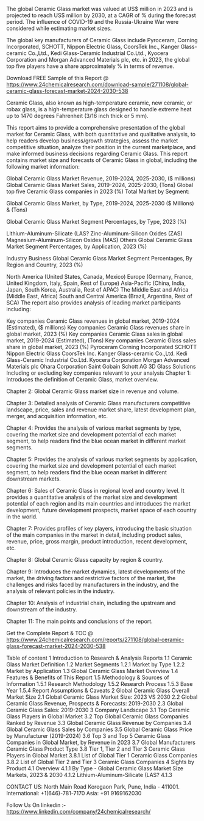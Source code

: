 The global Ceramic Glass market was valued at US$ million in 2023 and is projected to reach US$ million by 2030, at a CAGR of % during the forecast period. The influence of COVID-19 and the Russia-Ukraine War were considered while estimating market sizes.

The global key manufacturers of Ceramic Glass include Pyroceram, Corning Incorporated, SCHOTT, Nippon Electric Glass, CoorsTek Inc., Kanger Glass-ceramic Co.,Ltd., Kedi Glass-Ceramic Industrial Co.Ltd., Kyocera Corporation and Morgan Advanced Materials plc, etc. in 2023, the global top five players have a share approximately % in terms of revenue.

Download FREE Sample of this Report @ https://www.24chemicalresearch.com/download-sample/271108/global-ceramic-glass-forecast-market-2024-2030-538

Ceramic Glass, also known as high-temperature ceramic, new ceramic, or robax glass, is a high-temperature glass designed to handle extreme heat up to 1470 degrees Fahrenheit (3/16 inch thick or 5 mm).

This report aims to provide a comprehensive presentation of the global market for Ceramic Glass, with both quantitative and qualitative analysis, to help readers develop business/growth strategies, assess the market competitive situation, analyze their position in the current marketplace, and make informed business decisions regarding Ceramic Glass. This report contains market size and forecasts of Ceramic Glass in global, including the following market information:

Global Ceramic Glass Market Revenue, 2019-2024, 2025-2030, ($ millions)
Global Ceramic Glass Market Sales, 2019-2024, 2025-2030, (Tons)
Global top five Ceramic Glass companies in 2023 (%)
Total Market by Segment:

Global Ceramic Glass Market, by Type, 2019-2024, 2025-2030 ($ Millions) & (Tons)

Global Ceramic Glass Market Segment Percentages, by Type, 2023 (%)

Lithium-Aluminum-Silicate (LAS?
Zinc-Aluminum-Silicon Oxides (ZAS)
Magnesium-Aluminum-Silicon Oxides (MAS)
Others
Global Ceramic Glass Market Segment Percentages, by Application, 2023 (%)

Industry
Business
Global Ceramic Glass Market Segment Percentages, By Region and Country, 2023 (%)

North America (United States, Canada, Mexico)
Europe (Germany, France, United Kingdom, Italy, Spain, Rest of Europe)
Asia-Pacific (China, India, Japan, South Korea, Australia, Rest of APAC)
The Middle East and Africa (Middle East, Africa)
South and Central America (Brazil, Argentina, Rest of SCA)
The report also provides analysis of leading market participants including:

Key companies Ceramic Glass revenues in global market, 2019-2024 (Estimated), ($ millions)
Key companies Ceramic Glass revenues share in global market, 2023 (%)
Key companies Ceramic Glass sales in global market, 2019-2024 (Estimated), (Tons)
Key companies Ceramic Glass sales share in global market, 2023 (%)
Pyroceram
Corning Incorporated
SCHOTT
Nippon Electric Glass
CoorsTek Inc.
Kanger Glass-ceramic Co.,Ltd.
Kedi Glass-Ceramic Industrial Co.Ltd.
Kyocera Corporation
Morgan Advanced Materials plc
Ohara Corporation
Saint Gobain
Schott AG
3D Glass Solutions
Including or excluding key companies relevant to your analysis
Chapter 1: Introduces the definition of Ceramic Glass, market overview.

Chapter 2: Global Ceramic Glass market size in revenue and volume.

Chapter 3: Detailed analysis of Ceramic Glass manufacturers competitive landscape, price, sales and revenue market share, latest development plan, merger, and acquisition information, etc.

Chapter 4: Provides the analysis of various market segments by type, covering the market size and development potential of each market segment, to help readers find the blue ocean market in different market segments.

Chapter 5: Provides the analysis of various market segments by application, covering the market size and development potential of each market segment, to help readers find the blue ocean market in different downstream markets.

Chapter 6: Sales of Ceramic Glass in regional level and country level. It provides a quantitative analysis of the market size and development potential of each region and its main countries and introduces the market development, future development prospects, market space of each country in the world.

Chapter 7: Provides profiles of key players, introducing the basic situation of the main companies in the market in detail, including product sales, revenue, price, gross margin, product introduction, recent development, etc.

Chapter 8: Global Ceramic Glass capacity by region & country.

Chapter 9: Introduces the market dynamics, latest developments of the market, the driving factors and restrictive factors of the market, the challenges and risks faced by manufacturers in the industry, and the analysis of relevant policies in the industry.

Chapter 10: Analysis of industrial chain, including the upstream and downstream of the industry.

Chapter 11: The main points and conclusions of the report.

Get the Complete Report & TOC @ https://www.24chemicalresearch.com/reports/271108/global-ceramic-glass-forecast-market-2024-2030-538

Table of content
1 Introduction to Research & Analysis Reports
1.1 Ceramic Glass Market Definition
1.2 Market Segments
1.2.1 Market by Type
1.2.2 Market by Application
1.3 Global Ceramic Glass Market Overview
1.4 Features & Benefits of This Report
1.5 Methodology & Sources of Information
1.5.1 Research Methodology
1.5.2 Research Process
1.5.3 Base Year
1.5.4 Report Assumptions & Caveats
2 Global Ceramic Glass Overall Market Size
2.1 Global Ceramic Glass Market Size: 2023 VS 2030
2.2 Global Ceramic Glass Revenue, Prospects & Forecasts: 2019-2030
2.3 Global Ceramic Glass Sales: 2019-2030
3 Company Landscape
3.1 Top Ceramic Glass Players in Global Market
3.2 Top Global Ceramic Glass Companies Ranked by Revenue
3.3 Global Ceramic Glass Revenue by Companies
3.4 Global Ceramic Glass Sales by Companies
3.5 Global Ceramic Glass Price by Manufacturer (2019-2024)
3.6 Top 3 and Top 5 Ceramic Glass Companies in Global Market, by Revenue in 2023
3.7 Global Manufacturers Ceramic Glass Product Type
3.8 Tier 1, Tier 2 and Tier 3 Ceramic Glass Players in Global Market
3.8.1 List of Global Tier 1 Ceramic Glass Companies
3.8.2 List of Global Tier 2 and Tier 3 Ceramic Glass Companies
4 Sights by Product
4.1 Overview
4.1.1 By Type - Global Ceramic Glass Market Size Markets, 2023 & 2030
4.1.2 Lithium-Aluminum-Silicate (LAS?
4.1.3

CONTACT US:
North Main Road Koregaon Park, Pune, India - 411001.
International: +1(646)-781-7170
Asia: +91 9169162030

Follow Us On linkedin :- https://www.linkedin.com/company/24chemicalresearch/
